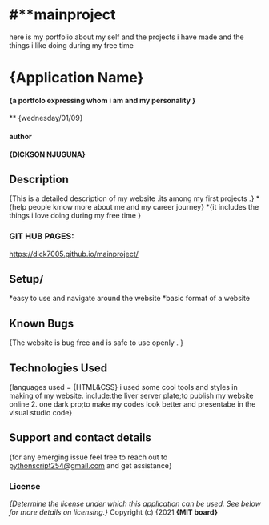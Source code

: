 # #**mainproject
here is my portfolio about my self and the projects i have made and the things i like doing during my free time
# {Application Name}
#### {a portfolo expressing whom i am and my personality  }
** {wednesday/01/09}
#### author
**{DICKSON NJUGUNA}**
## Description
{This is a detailed description of my website .its among my first projects .}
*{help people kmow more about me and my career journey}
*{it includes the things i love doing during my free time  }

### GIT HUB PAGES:
https://dick7005.github.io/mainproject/
## Setup/
*easy to use and navigate around the website
*basic format of a website
## Known Bugs
{The website is bug free and is safe to use openly . }
## Technologies Used
{languages used = {HTML&CSS} i used some cool tools and styles in making of my website. include:the liver server plate;to publish my website online 2. one dark pro;to make my codes look better and presentabe in the visual studio code}
## Support and contact details
{for any emerging issue feel free to reach out to pythonscript254@gmail.com and get assistance}
### License
*{Determine the license under which this application can be used.  See below for more details on licensing.}*
Copyright (c) {2021 **{MIT board}**
  
